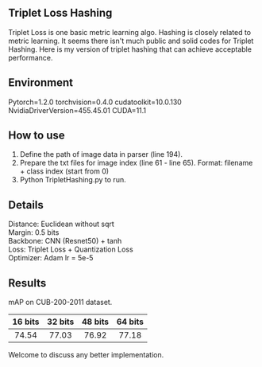 ## Triplet Loss Hashing
Triplet Loss is one basic metric learning algo. Hashing is closely related to metric learning. It seems there isn't much public and solid codes for Triplet Hashing. Here is my version of triplet hashing that can achieve acceptable performance.

## Environment
Pytorch=1.2.0  torchvision=0.4.0  cudatoolkit=10.0.130  NvidiaDriverVersion=455.45.01  CUDA=11.1

## How to use
1. Define the path of image data in parser (line 194).
2. Prepare the txt files for image index (line 61 - line 65). Format: filename + class index (start from 0)
3. Python TripletHashing.py to run.

## Details
Distance: Euclidean without sqrt  
Margin: 0.5 bits  
Backbone: CNN (Resnet50) + tanh  
Loss: Triplet Loss + Quantization Loss  
Optimizer: Adam lr = 5e-5

## Results
mAP on CUB-200-2011 dataset. 

| 16 bits | 32 bits | 48 bits | 64 bits |
| :----: | :----: | :----: | :----: |
| 74.54 | 77.03 | 76.92 | 77.18 |  

Welcome to discuss any better implementation.
